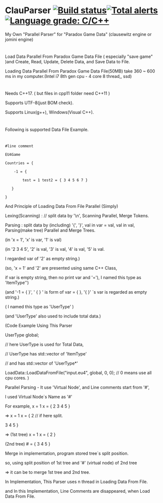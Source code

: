 # ClauParser  [![Build status](https://ci.appveyor.com/api/projects/status/eq8cfklovioh7fj9?svg=true)](https://ci.appveyor.com/project/vztpv/clauparser)[![Total alerts](https://img.shields.io/lgtm/alerts/g/ClauParser/ClauParser.svg?logo=lgtm&logoWidth=18)](https://lgtm.com/projects/g/ClauParser/ClauParser/alerts/)[![Language grade: C/C++](https://img.shields.io/lgtm/grade/cpp/g/ClauParser/ClauParser.svg?logo=lgtm&logoWidth=18)](https://lgtm.com/projects/g/ClauParser/ClauParser/context:cpp)

My Own "Parallel Parser" for "Paradox Game Data" (clausewitz engine or jomini engine)

# 
Load Data Parallel From Paradox Game Data File ( especially "save game" )and Create, Read, Update, Delete Data, and Save Data to File.

 

Loading Data Parallel From Paradox Game Data File(50MB) take 360 ~ 600 ms in my computer.(Intel i7 8th gen cpu - 4 core 8 thread,, ssd)

#
Needs C++17. ( but files in cpp11 folder need C++11 )

Supports UTF-8(just BOM check).

Supports Linux(g++), Windows(Visual C++).


#

Following is supported Data File Example.
#
    #line comment

    EU4Game

    Countries = {

        -1 = {

            test = 1 test2 = { 3 4 5 6 7 }

       }

    }



And Principle of Loading Data From File Parallel (Simply)

Lexing(Scanning) : // split data by '\n', Scanning Parallel, Merge Tokens.

Parsing : split data by (including) '{', '}', val in var = val, val in val, Parsing(make tree) Parallel and Merge Trees.



(in 'x = 1', 'x' is var, '1' is val)

(in '2 3 4 5', '2' is val, '3' is val, '4' is val, '5' is val.

I regarded var of '2' as empty string.)



(so, 'x = 1' and '2' are presented using same C++ Class,

if var is empty string, then no print var and '='), I named this type as 'ItemType'')



(and '-1 = { }', ' { } ' is form of var = { }, '{ }' `s var is regarded as empty string.)



( I named this type as 'UserType' )

(and 'UserType' also used to include total data.)



(Code Example Using This Parser

UserType global;

// here UserType is used for Total Data,

// UserType has std::vector of 'ItemType'

// and has std::vector of 'UserType*'

LoadData::LoadDataFromFile("input.eu4", global, 0, 0); // 0 means use all cpu cores. )



Parallel Parsing - It use 'Virtual Node', and Line comments start from '#',

I used Virtual Node`s Name as '#'



For example, x = 1 x = { 2 3 4 5 }

=> x = 1 x = { 2 // if here split.

3 4 5 }

=> (1st tree) x = 1 x = { 2 }

(2nd tree) # = { 3 4 5 }



Merge in implementation, program stored tree`s split position.



so, using split position of 1st tree and '#' (virtual node) of 2nd tree

=> it can be to merge 1st tree and 2nd tree.



In Implementation, This Parser uses n thread in Loading Data From File.

and In this Implementation, Line Comments are disappeared, when Load Data From File. 
